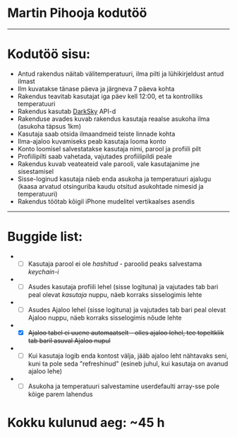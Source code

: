 # Martin Pihooja kodutöö
---
# Kodutöö sisu: 
* Antud rakendus näitab välitemperatuuri, ilma pilti ja lühikirjeldust antud ilmast
* Ilm kuvatakse tänase päeva ja järgneva 7 päeva kohta
* Rakendus teavitab kasutajat iga päev kell 12:00, et ta kontrolliks temperatuuri 
* Rakendus kasutab [DarkSky](https://darksky.net/dev/docs) API-d 
* Rakenduse avades kuvab rakendus kasutaja reaalse asukoha ilma (asukoha täpsus 1km)
* Kasutaja saab otsida ilmaandmeid teiste linnade kohta 
* Ilma-ajaloo kuvamiseks peab kasutaja looma konto
* Konto loomisel salvestatakse kasutaja nimi, parool ja profiili pilt
* Profiilipilti saab vahetada, vajutades profiilipildi peale
* Rakendus kuvab veateateid vale parooli, vale kasutajanime jne sisestamisel
* Sisse-loginud kasutaja näeb enda asukoha ja temperatuuri ajalugu 
 (kaasa arvatud otsinguriba kaudu otsitud asukohtade nimesid ja temperatuuri)
* Rakendus töötab kõigil iPhone mudelitel vertikaalses asendis
 ---
 # Buggide list: 
 * - [ ] Kasutaja parool ei ole _hashitud_ - paroolid peaks salvestama _keychain-i_
 * - [ ] Asudes kasutaja profiili lehel (sisse logituna) ja vajutades tab bari peal olevat _kasutaja_ nuppu, näeb korraks sisselogimis lehte
 * - [ ] Asudes Ajaloo lehel (sisse logituna) ja vajutades tab bari peal olevat Ajaloo nuppu, näeb korraks sisselogimis nõude lehte
 * - [x] ~~Ajaloo tabel ei uuene automaatselt - olles ajaloo lehel, tee topeltklik tab baril asuval Ajaloo nupul~~
 * - [ ] Kui kasutaja logib enda kontost välja, jääb ajaloo leht nähtavaks seni, kuni ta pole seda "refreshinud" (esineb juhul, kui kasutaja on   avanud ajaloo lehe)
 * - [ ] Asukoha ja temperatuuri salvestamine userdefaulti array-sse pole kõige parem lahendus

# Kokku kulunud aeg: ~45 h

